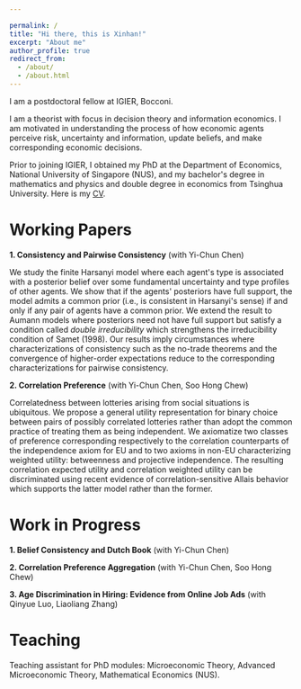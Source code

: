 ```yaml
---

permalink: /
title: "Hi there, this is Xinhan!"
excerpt: "About me"
author_profile: true
redirect_from: 
  - /about/
  - /about.html
---
```


I am a postdoctoral fellow at IGIER, Bocconi.

I am a theorist with focus in decision theory and information economics. I am motivated in understanding the process of how economic agents perceive risk, uncertainty and information, update beliefs, and make corresponding economic decisions. 

Prior to joining IGIER, I obtained my PhD at the Department of Economics, National University of Singapore (NUS), and my bachelor's degree in mathematics and physics and double degree in economics from Tsinghua University. Here is my [CV](https://github.com/xinhanzhang/homepage/blob/d561ab52c6752256006f9a25d4f31d242c46e83c/files/CV_Nov24.pdf).

Working Papers
======
**1. Consistency and Pairwise Consistency** (with Yi-Chun Chen)

   We study the finite Harsanyi model where each agent's type is associated with a posterior belief over some fundamental uncertainty and type profiles of other agents. We show that if the agents' posteriors have full support, the model admits a common prior (i.e., is consistent in Harsanyi's sense) if and only if any pair of agents have a common prior. We extend the result to Aumann models where posteriors need not have full support but satisfy a condition called _double irreducibility_ which strengthens the irreducibility condition of Samet (1998). Our results imply circumstances where characterizations of consistency such as the no-trade theorems and the convergence of higher-order expectations reduce to the corresponding characterizations for pairwise consistency.
   
**2. Correlation Preference** (with Yi-Chun Chen, Soo Hong Chew)

   Correlatedness between lotteries arising from social situations is ubiquitous. We propose a general utility representation for binary choice between
pairs of possibly correlated lotteries rather than adopt the common practice of treating them as being independent. We axiomatize two classes of preference
corresponding respectively to the correlation counterparts of the independence axiom for EU and to two axioms in non-EU characterizing weighted
utility: betweenness and projective independence. The resulting correlation expected utility and correlation weighted utility can be discriminated using
recent evidence of correlation-sensitive Allais behavior which supports the latter model rather than the former.

Work in Progress
======
**1. Belief Consistency and Dutch Book** (with Yi-Chun Chen)

**2. Correlation Preference Aggregation** (with Yi-Chun Chen, Soo Hong Chew)

**3. Age Discrimination in Hiring: Evidence from Online Job Ads** (with Qinyue Luo, Liaoliang Zhang)

Teaching
======
Teaching assistant for PhD modules: Microeconomic Theory, Advanced Microeconomic Theory, Mathematical Economics (NUS).

